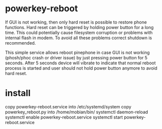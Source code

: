 # powerkey-reboot

If GUI is not working, then only hard reset is possible to restore phone functions.
Hard reset can be triggered by holding power button for a long time.
This could potentially cause filesystem corruption or
problems with internal flash in modem. To avoid all these problems correct shutdown is recommended.

This simple service allows reboot pinephone in case GUI is not working (phosh/phoc crash or driver issue)
by just pressing power button for 5 seconds. After 5 seconds device will vibrate to indicate that
normal reboot process is started and user should not hold power button anymore to avoid hard reset.

# install
copy powerkey-reboot.service into /etc/systemd/system
copy powerkey_reboot.py into /home/mobian/bin/
systemctl daemon-reload
systemctl enable powerkey-reboot.service
systemctl start  powerkey-reboot.service
